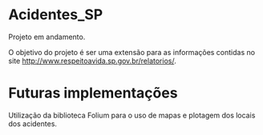 # Acidentes_SP
Projeto em andamento.

O objetivo do projeto é ser uma extensão para as informações contidas no site http://www.respeitoavida.sp.gov.br/relatorios/. 

# Futuras implementações
Utilização da biblioteca Folium para o uso de mapas e plotagem dos locais dos acidentes. 

